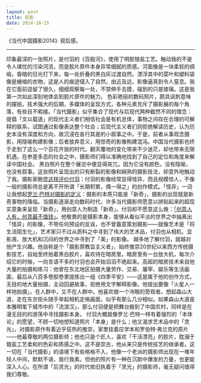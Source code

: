 ---layout: posttitle: 匠影date: 2014-10-15---《当代中国摄影2014》观后感。---印象最深的一张照片，是付羽的《百股河》，使用了明胶银盐工艺。触动我的不是令人堪忧的污染河流，而是胶片原件本身异常细腻的质感。河面像是一块柔软的绸缎，昏暗的日光打下来，每一处折叠的黑白灰过渡自然。漂浮其中的菜叶和塑料袋像是蜷缩的衣物，这是人的痕迹侵入了自然。由近及远，影像逼真到令人窒息。我在它面前逗留了很久，细细观察每一处，不禁伸手去摸，碰到的只是玻璃。这是我第一次如此深刻地体会到胶片原件的魅力。色彩艳丽的数码照片，颇具讽刺意味的摆拍，技术强大的后期，多媒体的呈现方式，各种元素充斥了摄影展的每个角落，有些目不暇接。「当代摄影」似乎集合了现代与后现代两种截然不同的理念：提倡「文以载道」的现代主义者们相信社会是有机总体，事物之间存在合理的可解释的联系，试图通过影像表达整个社会；后现代主义者们则拒绝解读历史，认为历史本没有深度和方向，故沉浸在各行其是的小叙事之中。于是，前者从事观念摄影，用隐喻构建影像；后者放弃意义，用惊奇的影像构建混沌。中国当代摄影也终于走到了这么一个百花齐放的时代。翻天覆地的变化带来不少迷茫，却也带来无限机遇。在参差多态的社会之中，摄影师们得以准确地找到了自己的定位和角度来解读中国社会。黑白照片在整个展览中便显得突兀。因为它没有颜色，没有隐喻，也没有叙事。这张照片呈现出的只有断裂的影像和娴熟的摄影技法，却意外地触动了我。摄影家鲍昆[这样评价付羽](http://art8china.com/newsinfo.asp?id=1418)：付羽的影像经常显得怪异，而且规模惊人，不像一般的摄影师总是离不开所谓「长期积累，偶一得之」的创作模式。「怪异」一词让我想起[罗兰·巴特对摄影的定义](http://book.douban.com/subject/1287508/)：摄影的本质只能是「新奇」，摄影的出现就是新奇事物的降临。当摄影逐渐走向数码时代，许多当代摄影师愿意以拼贴起来的超现实意象来呈现「新奇」，用创意人为制造「新奇」。付羽却不愿意这么做：[「创意人人有，创意最不值钱」](http://collection.sina.com.cn/yxys/20131218/1051137378.shtml)。他敬畏的是摄影本身，能够从看似平淡的世界之中抽离出「怪异」的影像，不带任何预设的反讽，也不曾蓄意策划摄影——就像艺术是「将生活陌生化」，艺术家只不过从质料之中寻到了伟大的艺术品，付羽也从相机、显影液、放大机和沉闷的世界之中寻到了「美」的影像。越多地了解付羽，就越对他产生兴趣。他自称是个「摄影原教旨主义者」，始终推崇20世纪以来西方传统摄影技艺，自始至终拍着黑白胶片，喜欢待在暗房里。暗房里有一台放大机，每次介绍它的时候，一向言语不多的付羽也会开始滔滔不绝起来。高超的暗房技术来自他大量的拍摄和练习：他曾在东北地区拍摄大量劳作、交易、屠宰、娱乐等生活画面，最后从八百多卷胶卷里提炼出一组《四季平安》——这是属于他的创作方式，无目的地大量拍摄，主动回避故事，拒绝用文字解释影像。他提出要像「火星人一样地拍摄」，在人群中，又不在人群中。他喜欢做一个冷眼的旁观者。想起森山大道，走在东京街头随手举起相机定格画面，似乎有那么几分相似。如果森山大道是本雅明笔下城市中的「流浪汉」，那么付羽便是把舞台搬到了中国农村，同样是在漫无目的的游荡中寻找摄影本身。付羽大概就像罗兰·巴特一样有着强烈的「本体论」的愿望，不顾一切地想知道照片「本身」是什么；他又渴求艺术品中的「灵光」，对摄影原作有着近乎狂热的推崇，家里挂着庄学本和罗伯特·弗兰克的原片——他最尊敬的两位摄影师；他也只是个匠人，喜欢「干活漂亮」的胶片，耽溺于银盐工艺柔和的色彩和质感之中。这不是崇古，他从来只是传统技艺的继承者。这一切在「当代摄影」的语境下有些格格不入，他像一个老派的摄影师出现在一堆年轻人中间，默默不语，我行我素。但他的照片有一种在沉默中爆发的力量，也更能深入人心。在所谓「后灵光」的时代依旧执着于「灵光」的摄影师，毫无疑问值得我们尊敬。